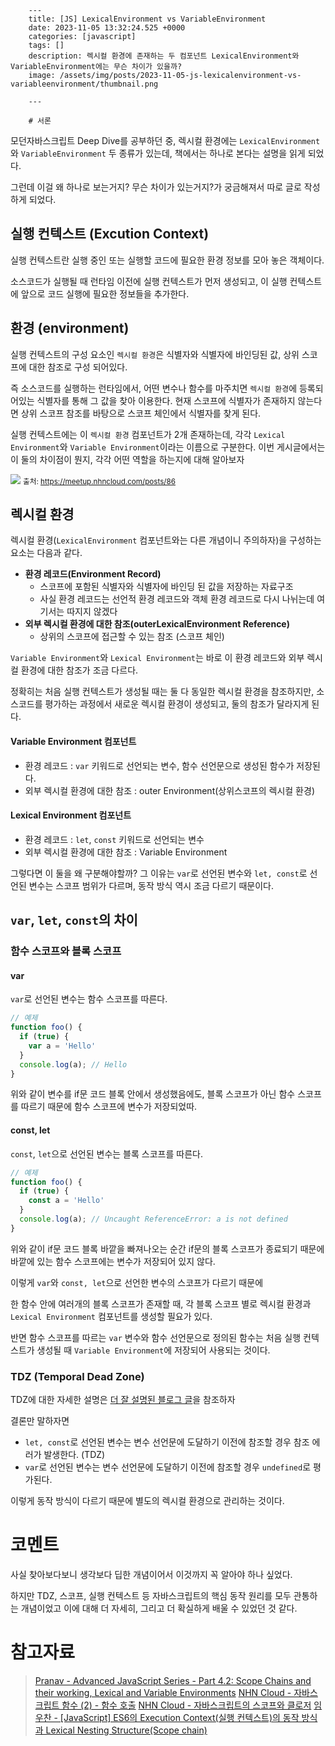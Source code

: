 

        ---
        title: [JS] LexicalEnvironment vs VariableEnvironment
        date: 2023-11-05 13:32:24.525 +0000
        categories: [javascript]
        tags: []
        description: 렉시컬 환경에 존재하는 두 컴포넌트 LexicalEnvironment와 VariableEnvironment에는 무슨 차이가 있을까?
        image: /assets/img/posts/2023-11-05-js-lexicalenvironment-vs-variableenvironment/thumbnail.png
        
        ---

        # 서론

모던자바스크립트 Deep Dive를 공부하던 중, 렉시컬 환경에는 `LexicalEnvironment`와 `VariableEnvironment` 두 종류가 있는데, 책에서는 하나로 본다는 설명을 읽게 되었다.

그런데 이걸 왜 하나로 보는거지? 무슨 차이가 있는거지?가 궁금해져서 따로 글로 작성하게 되었다.

## 실행 컨텍스트 (Excution Context)

실행 컨텍스트란 실행 중인 또는 실행할 코드에 필요한 환경 정보를 모아 놓은 객체이다.

소스코드가 실행될 때 런타임 이전에 실행 컨텍스트가 먼저 생성되고, 이 실행 컨텍스트에 앞으로 코드 실행에 필요한 정보들을 추가한다.

## 환경 (environment)

실행 컨텍스트의 구성 요소인 `렉시컬 환경`은 식별자와 식별자에 바인딩된 값, 상위 스코프에 대한 참조로 구성 되어있다.

즉 소스코드를 실행하는 런타임에서, 어떤 변수나 함수를 마주치면 `렉시컬 환경`에 등록되어있는 식별자를 통해 그 값을 찾아 이용한다. 현재 스코프에 식별자가 존재하지 않는다면 상위 스코프 참조를 바탕으로 스코프 체인에서 식별자를 찾게 된다.

실행 컨텍스트에는 이 `렉시컬 환경` 컴포넌트가 2개 존재하는데, 각각 `Lexical Environment`와 `Variable Environment`이라는 이름으로 구분한다. 
이번 게시글에서는 이 둘의 차이점이 뭔지, 각각 어떤 역할을 하는지에 대해 알아보자

![](/assets/img/posts/2023-11-05-js-lexicalenvironment-vs-variableenvironment/img0.png)
<small>출처: https://meetup.nhncloud.com/posts/86</small>

## 렉시컬 환경
렉시컬 환경(`LexicalEnvironment` 컴포넌트와는 다른 개념이니 주의하자)을 구성하는 요소는 다음과 같다.
- **환경 레코드(Environment Record)**
  - 스코프에 포함된 식별자와 식별자에 바인딩 된 값을 저장하는 자료구조
  - 사실 환경 레코드는  선언적 환경 레코드와 객체 환경 레코드로 다시 나뉘는데 여기서는 따지지 않겠다
- **외부 렉시컬 환경에 대한 참조(outerLexicalEnvironment Reference)**
  - 상위의 스코프에 접근할 수 있는 참조 (스코프 체인)

`Variable Environment`와 `Lexical Environment`는 바로 이 환경 레코드와 외부 렉시컬 환경에 대한 참조가 조금 다르다.

정확히는 처음 실행 컨텍스트가 생성될 때는 둘 다 동일한 렉시컬 환경을 참조하지만, 소스코드를 평가하는 과정에서 새로운 렉시컬 환경이 생성되고, 둘의 참조가 달라지게 된다.

#### Variable Environment 컴포넌트
- 환경 레코드 : `var` 키워드로 선언되는 변수, 함수 선언문으로 생성된 함수가 저장된다.
- 외부 렉시컬 환경에 대한 참조 : outer Environment(상위스코프의 렉시컬 환경)

#### Lexical Environment 컴포넌트
- 환경 레코드 : `let`, `const` 키워드로 선언되는 변수
- 외부 렉시컬 환경에 대한 참조 : Variable Environment

그렇다면 이 둘을 왜 구분해야할까?
그 이유는 `var`로 선언된 변수와 `let, const`로 선언된 변수는 스코프 범위가 다르며, 동작 방식 역시 조금 다르기 때문이다.

## `var`, `let`, `const`의 차이

### 함수 스코프와 블록 스코프

#### var
`var`로 선언된 변수는 함수 스코프를 따른다.

```javascript
// 예제
function foo() {
  if (true) {
    var a = 'Hello'
  }
  console.log(a); // Hello
}
```

위와 같이 변수를 if문 코드 블록 안에서 생성했음에도, 블록 스코프가 아닌 함수 스코프를 따르기 때문에 함수 스코프에 변수가 저장되었따.

#### const, let
`const`, `let`으로 선언된 변수는 블록 스코프를 따른다.

```javascript
// 예제
function foo() {
  if (true) {
    const a = 'Hello'
  }
  console.log(a); // Uncaught ReferenceError: a is not defined
}
```

위와 같이 if문 코드 블록 바깥을 빠져나오는 순간 if문의 블록 스코프가 종료되기 때문에 바깥에 있는 함수 스코프에는 변수가 저장되어 있지 않다.

이렇게 `var`와 `const, let`으로 선언한 변수의 스코프가 다르기 때문에

한 함수 안에 여러개의 블록 스코프가 존재할 때, 각 블록 스코프 별로 렉시컬 환경과 `Lexical Environment` 컴포넌트를 생성할 필요가 있다.

반면 함수 스코프를 따르는 `var` 변수와 함수 선언문으로 정의된 함수는 처음 실행 컨텍스트가 생성될 때 `Variable Environment`에 저장되어 사용되는 것이다.

### TDZ (Temporal Dead Zone)
TDZ에 대한 자세한 설명은 [더 잘 설명된 블로그 글](https://www.google.com/search?q=Temporal+Dead+Zone&oq=Temporal+Dead+Zone&gs_lcrp=EgZjaHJvbWUyCQgAEEUYORiABDIHCAEQABiABDIHCAIQABiABDIHCAMQABiABDIGCAQQABgeMgYIBRAAGB4yBggGEAAYHjIGCAcQABgeMgYICBAAGB4yBggJEAAYHtIBBzMwMWowajSoAgCwAgA&sourceid=chrome&ie=UTF-8#ip=1)을 참조하자

결론만 말하자면 

- `let, const`로 선언된 변수는 변수 선언문에 도달하기 이전에 참조할 경우 참조 에러가 발생한다. (TDZ)
- `var`로 선언된 변수는 변수 선언문에 도달하기 이전에 참조할 경우 `undefined`로 평가된다.

이렇게 동작 방식이 다르기 때문에 별도의 렉시컬 환경으로 관리하는 것이다.

# 코멘트

사실 찾아보다보니 생각보다 딥한 개념이어서 이것까지 꼭 알아야 하나 싶었다.

하지만 TDZ, 스코프, 실행 컨텍스트 등 자바스크립트의 핵심 동작 원리를 모두 관통하는 개념이었고 이에 대해 더 자세히, 그리고 더 확실하게 배울 수 있었던 것 같다.

# 참고자료
> [Pranav - Advanced JavaScript Series - Part 4.2: Scope Chains and their working, Lexical and Variable Environments](https://dev.to/pranav016/advanced-javascript-series-part-42-scope-chains-and-their-working-lexical-and-variable-environments-19d5)
[NHN Cloud - 자바스크립트 함수 (2) - 함수 호출](https://meetup.nhncloud.com/posts/123)
[NHN Cloud - 자바스크립트의 스코프와 클로저](https://meetup.nhncloud.com/posts/86)
[임우찬 - [JavaScript] ES6의 Execution Context(실행 컨텍스트)의 동작 방식과 Lexical Nesting Structure(Scope chain)](https://m.blog.naver.com/dlaxodud2388/222655214381)

        